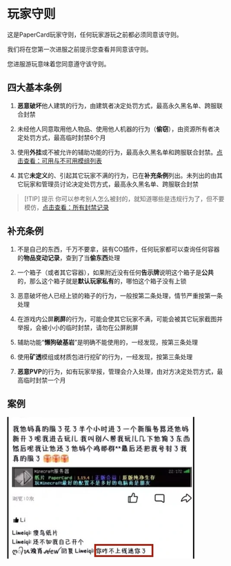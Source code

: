# 玩家守则

这是PaperCard玩家守则，任何玩家游玩之前都必须同意该守则。

我们将在您第一次进服之前提示您查看并同意该守则。

您进服游玩意味着您同意遵守该守则。

## 四大基本条例

1. **恶意破坏**他人建筑的行为，由建筑者决定处罚方式，最高永久黑名单、跨服联合封禁

2. 未经他人同意取用他人物品、使用他人机器的行为（**偷窃**），由资源所有者决定处罚方式，最高临时封禁6个月

3. 使用**外挂**或不被允许的辅助功能的行为，最高永久黑名单和跨服联合封禁。[点击查看：可用与不可用模组列表](./mods)

4. 其它**未定义**的、引起其它玩家不满的行为，已在**补充条例**列出。未列出的由其它玩家和管理员讨论决定处罚方式，最高永久黑名单、跨服联合封禁

> [!TIP] 提示
> 你可以参考别人怎么被封的，就知道哪些是违规行为了，但不要模仿，[点击查看：所有封禁记录](https://paper-card.cn/ban)

## 补充条例

1. 不是自己的东西，千万不要拿，装有CO插件，任何玩家都可以查询任何容器的**物品变动记录**，查到了当**偷东西**处理

2. 一个箱子（或者其它容器），如果附近没有任何**告示牌**说明这个箱子是**公共**的，那么这个箱子就是**默认玩家私有**的，哪怕这个箱子没有上锁

3. 恶意破坏他人已经上锁的箱子的行为，一般按第二条处理，情节严重按第一条处理

4. 在游戏内公屏**刷屏**的行为，可能会使其它玩家不满，可能会被其它玩家截图并举报，会被小小的临时封禁，请勿在公屏刷屏

5. 辅助功能“**懒狗破基岩**”是明确不能使用的，一经发现，按第三条处理

6. 使用**矿透**模组或材质包进行挖矿的行为，一经发现，按第三条处理

7. **恶意PVP**的行为，如有玩家举报，管理会介入处理，由对方决定处罚方式，最高临时封禁一个月

## 案例

![案例1](./picture/rules.webp)